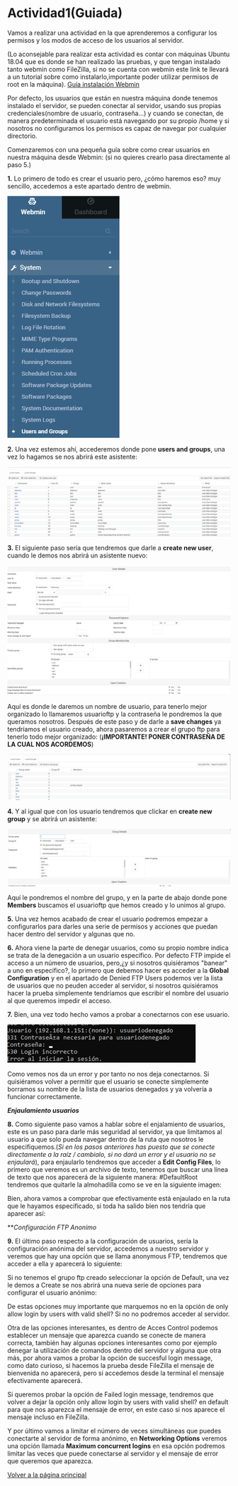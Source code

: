 # Actividad1(Guiada)

Vamos a realizar una actividad en la que aprenderemos a configurar los permisos y los modos de acceso de los usuarios al servidor.

(Lo aconsejable para realizar esta actividad es contar con máquinas Ubuntu 18.04 que es donde se han realizado las pruebas, y que tengan instalado tanto webmin como FileZilla, si no se cuenta con webmin este link te llevará a un tutorial sobre como instalarlo,importante poder utilizar permisos de root en la máquina). [Guía instalación Webmin](https://clouding.io/kb/como-instalar-webmin-en-ubuntu-18-04/)

Por defecto, los usuarios que están en nuestra máquina donde tenemos instalado el servidor, se pueden conectar al servidor, usando sus propias credenciales(nombre de usuario, contraseña...) y cuando se conectan, de manera predeterminada el usuario está navegando por su propio /home y si nosotros no configuramos los permisos es capaz de navegar por cualquier directorio.

Comenzaremos con una pequeña guía sobre como crear usuarios en nuestra máquina desde Webmin: (si no quieres crearlo pasa directamente al paso 5.)

**1.** Lo primero de todo es crear el usuario pero, ¿cómo haremos eso? muy sencillo, accedemos a este apartado dentro de webmin.

![Captura](./imagenes/Captura.PNG)

**2.** Una vez estemos ahí, accederemos donde pone **users and groups**, una vez lo hagamos se nos abrirá este asistente:

![Captura2](./imagenes/Captura2.PNG)

**3.** El siguiente paso sería que tendremos  que darle a **create new user**, cuando le demos nos abrirá un asistente nuevo:

![Captura3](./imagenes/Captura3.PNG)

Aquí es donde le daremos un nombre de usuario, para tenerlo mejor organizado lo llamaremos usuarioftp y la contraseña le pondremos la que queramos nosotros. Después de este paso y de darle a **save changes** ya tendríamos el usuario creado, ahora pasaremos a crear el grupo ftp para tenerlo todo mejor organizado:
(**¡IMPORTANTE! PONER CONTRASEÑA DE LA CUAL NOS ACORDEMOS**)

![Captura4](./imagenes/Captura4.PNG)

**4.** Y al igual que con los usuario tendremos que clickar en **create new group** y se abrirá un asistente:

![Captura5](./imagenes/Captura5.PNG)

Aquí le pondremos el nombre del grupo, y en la parte de abajo donde pone **Members** buscamos el usuarioftp que hemos creado y lo unimos al grupo. 

**5.** Una vez hemos acabado de crear el usuario podremos empezar a configurarlos para darles una serie de permisos y acciones que puedan hacer dentro del servidor y algunas que no.






**6.** Ahora viene la parte de denegar usuarios, como su propio nombre indica se trata de la denegación a un usuario específico. Por defecto FTP impide el acceso  a un número de usuarios, pero,¿y si nosotros quisiéramos "banear" a uno en específico?, lo primero que debemos hacer es acceder a la **Global Configuration** y en el apartado de Denied FTP Users podemos ver la lista de usuarios que no peuden acceder al servidor, si nosotros quisiéramos hacer la prueba simplemente tendríamos que escribir el nombre del usuario al que queremos impedir el acceso.






**7.** Bien, una vez todo hecho vamos a probar a conectarnos con ese usuario.

![Captura10](./imagenes/Captura10.PNG)

Como vemos nos da un error y por tanto no nos deja conectarnos. Si quisiéramos volver a permitir que el usuario se conecte simplemente borramos su nombre de la lista de usuarios denegados y ya volvería a funcionar correctamente.

***Enjaulamiento usuarios***

**8.** Como siguiente paso vamos a hablar sobre el enjalamiento de usuarios, este es un paso para darle más seguridad al servidor, ya que limitamos al usuario a que solo pueda navegar dentro de la ruta que nosotros le especifiquemos.(*Si en los pasos anteriores has puesto que se conecte directamente a la raíz / cambialo, si no dará un error y el usuario no se enjaulará*), para enjaularlo tendremos que acceder a **Edit Config Files**, lo primero que veremos es un archivo de texto, tenemos que buscar una línea de texto que nos aparecerá de la siguiente manera: #DefaultRoot tendremos que quitarle la almohadilla como se ve en la siguiente imagen:



Bien, ahora vamos a comprobar que efectivamente está enjaulado en la ruta que le hayamos especificado, si toda ha salido bien nos tendría que aparecer así:

***Configuración FTP Anonimo*

**9.** El último paso respecto a la configuración de usuarios, sería la configuración anónima del servidor, accedemos a nuestro servidor y veremos que hay una opción que se llama anonymous FTP, tendremos que acceder a ella y aparecerá lo siguiente: 


Si no tenemos el grupo ftp creado seleccionar la opción de Default, una vez le demos a Create se nos abrirá una nueva serie de opciones para configurar el usuario anónimo:

De estas opciones muy importante que marquemos no en la opción de only allow login by users with valid shell? Si no no podremos acceder al servidor.

Otra de las opciones interesantes, es dentro de Acces Control podemos establecer un mensaje que aparezca cuando se conecte de manera correcta, también hay algunas opciones interesantes como por ejemplo denegar la utilización de comandos dentro del servidor y alguna que otra más, por ahora vamos a probar la opción de succesful login message, como dato curioso, si hacemos la prueba desde FileZilla el mensaje de bienvenida no aparecerá, pero si accedemos desde la terminal el mensaje efectivamente aparecerá.


Si queremos probar la opción de Failed login message, tendremos que volver a dejar la opción only allow login by users with valid shell? en default para que nos aparezca el mensaje de error, en este caso si nos aparece el mensaje incluso en FileZilla.

Y por último vamos a limitar el número de veces simultáneas que puedes conectarte al servidor de forma anónimo, en **Networking Options** veremos una opción llamada **Maximum concurrent logins** en esa opción podremos limitar las veces que puede conectarse al servidor y el mensaje de error que queremos que aparezca.


[Volver a la página principal](INDICE.md)
